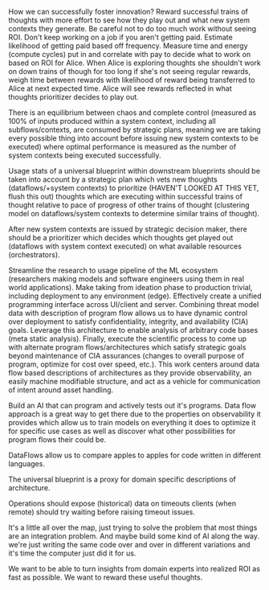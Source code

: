 How we can successfully foster innovation? Reward successful trains of thoughts with more effort to see how they play out and what new system contexts they generate. Be careful not to do too much work without seeing ROI. Don't keep working on a job if you aren't getting paid. Estimate likelihood of getting paid based off frequency. Measure time and energy (compute cycles) put in and correlate with pay to decide what to work on based on ROI for Alice. When Alice is exploring thoughts she shouldn't work on down trains of though for too long if she's not seeing regular rewards, weigh time between rewards with likelihood of reward being transferred to Alice at next expected time. Alice will see rewards reflected in what thoughts prioritizer decides to play out.

There is an equilibrium between chaos and complete control (measured as 100% of inputs produced within a system context, including all subflows/contexts, are consumed by strategic plans, meaning we are taking every possible thing into account before issuing new system contexts to be executed) where optimal performance is measured as the number of system contexts being executed successfully.

Usage stats of a universal blueprint within downstream blueprints should be taken into account by a strategic plan which vets new thoughts (dataflows/+system contexts) to prioritize (HAVEN'T LOOKED AT THIS YET, flush this out) thoughts which are executing within successful trains of thought relative to pace of progress of other trains of thought (clustering model on dataflows/system contexts to determine similar trains of thought).

After new system contexts are issued by strategic decision maker, there should be a prioritizer which decides which thoughts get played out (dataflows with system context executed) on what available resources (orchestrators).

Streamline the research to usage pipeline of the ML ecosystem (researchers making models and software engineers using them in real world applications). Make taking from ideation phase to production trivial, including deployment to any environment (edge). Effectively create a unified programming interface across UI/client and server. Combining threat model data with description of program flow allows us to have dynamic control over deployment to satisfy confidentiality, integrity, and availability (CIA) goals. Leverage this architecture to enable analysis of arbitrary code bases (meta static analysis). Finally, execute the scientific process to come up with alternate program flows/architectures which satisfy strategic goals beyond maintenance of CIA assurances (changes to overall purpose of program, optimize for cost over speed, etc.). This work centers around data flow based descriptions of architectures as they provide observability, an easily machine modifiable structure, and act as a vehicle for communication of intent around asset handling.

Build an AI that can program and actively tests out it's programs. Data flow approach is a great way to get there due to the properties on observability it provides which allow us to train models on everything it does to optimize it for specific use cases as well as discover what other possibilities for program flows their could be.

DataFlows allow us to compare apples to apples for code written in different languages.

The universal blueprint is a proxy for domain specific descriptions of architecture.

Operations should expose (historical) data on timeouts clients (when remote) should try waiting before raising timeout issues.

It's a little all over the map, just trying to solve the problem that most things are an integration problem. And maybe build some kind of AI along the way. we're just writing the same code over and over in different variations and it's time the computer just did it for us.

We want to be able to turn insights from domain experts into realized ROI as fast as possible. We want to reward these useful thoughts.